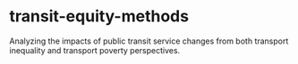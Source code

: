 # transit-equity-methods

Analyzing the impacts of public transit service changes from both transport inequality and transport poverty perspectives.
